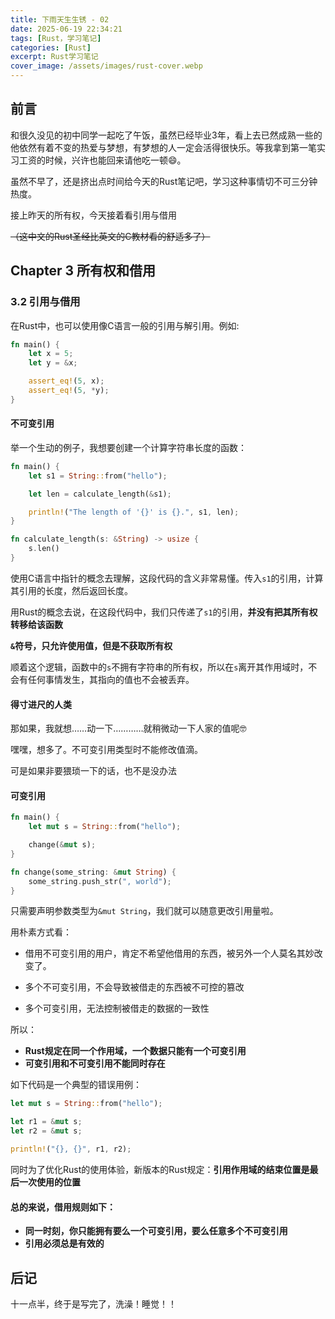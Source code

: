 ```yaml
---
title: 下雨天生生锈 - 02
date: 2025-06-19 22:34:21
tags: [Rust，学习笔记]
categories: [Rust]
excerpt: Rust学习笔记
cover_image: /assets/images/rust-cover.webp
---
```


## 前言

和很久没见的初中同学一起吃了午饭，虽然已经毕业3年，看上去已然成熟一些的他依然有着不变的热爱与梦想，有梦想的人一定会活得很快乐。等我拿到第一笔实习工资的时候，兴许也能回来请他吃一顿:smile:。

虽然不早了，还是挤出点时间给今天的Rust笔记吧，学习这种事情切不可三分钟热度。

接上昨天的所有权，今天接着看引用与借用

~~（这中文的Rust圣经比英文的C教材看的舒适多了）~~



## Chapter 3 所有权和借用

### 3.2 引用与借用

在Rust中，也可以使用像C语言一般的引用与解引用。例如:

``````Rust
fn main() {
    let x = 5;
    let y = &x;

    assert_eq!(5, x);
    assert_eq!(5, *y);
}
``````

#### 不可变引用

举一个生动的例子，我想要创建一个计算字符串长度的函数：

``````rust
fn main() {
    let s1 = String::from("hello");

    let len = calculate_length(&s1);

    println!("The length of '{}' is {}.", s1, len);
}

fn calculate_length(s: &String) -> usize {
    s.len()
}
``````

使用C语言中指针的概念去理解，这段代码的含义非常易懂。传入`s1`的引用，计算其引用的长度，然后返回长度。

用Rust的概念去说，在这段代码中，我们只传递了`s1`的引用，**并没有把其所有权转移给该函数**

**`&`符号，只允许使用值，但是不获取所有权**

顺着这个逻辑，函数中的`s`不拥有字符串的所有权，所以在`s`离开其作用域时，不会有任何事情发生，其指向的值也不会被丢弃。

#### 得寸进尺的人类

那如果，我就想……动一下…………就稍微动一下人家的值呢:nerd_face:

嘿嘿，想多了。不可变引用类型时不能修改值滴。

可是如果非要猥琐一下的话，也不是没办法

#### 可变引用

``````rust
fn main() {
    let mut s = String::from("hello");

    change(&mut s);
}

fn change(some_string: &mut String) {
    some_string.push_str(", world");
}
``````

只需要声明参数类型为`&mut String`，我们就可以随意更改引用量啦。

用朴素方式看：

- 借用不可变引用的用户，肯定不希望他借用的东西，被另外一个人莫名其妙改变了。

- 多个不可变引用，不会导致被借走的东西被不可控的篡改

- 多个可变引用，无法控制被借走的数据的一致性

  

所以：

- **Rust规定在同一个作用域，一个数据只能有一个可变引用**
- **可变引用和不可变引用不能同时存在**

如下代码是一个典型的错误用例：

``````rust
let mut s = String::from("hello");

let r1 = &mut s;
let r2 = &mut s;

println!("{}, {}", r1, r2);
``````



同时为了优化Rust的使用体验，新版本的Rust规定：**引用作用域的结束位置是最后一次使用的位置**



#### 总的来说，借用规则如下：

- **同一时刻，你只能拥有要么一个可变引用，要么任意多个不可变引用**
- **引用必须总是有效的**

## 后记

十一点半，终于是写完了，洗澡！睡觉！！